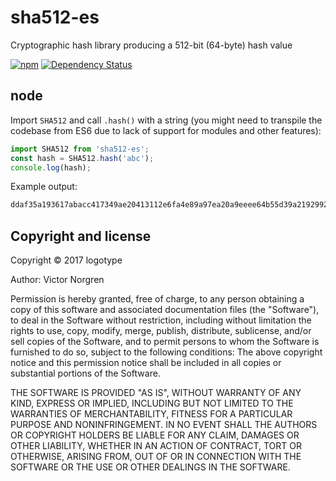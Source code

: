 # sha512-es
Cryptographic hash library producing a 512-bit (64-byte) hash value

[![npm](https://img.shields.io/npm/v/sha512-es.svg?maxAge=2592000)](https://www.npmjs.com/package/sha512-es) [![Dependency Status](https://api.travis-ci.org/logotype/es-crypto.svg?path=packages/sha512-es)](https://travis-ci.org/logotype/es-crypto?path=packages/sha512-es)

node
----

Import `SHA512` and call `.hash()` with a string (you might need to transpile the codebase from ES6 due to lack of support for modules and other features):

```javascript
import SHA512 from 'sha512-es';
const hash = SHA512.hash('abc');
console.log(hash);
```

Example output:

```bash
ddaf35a193617abacc417349ae20413112e6fa4e89a97ea20a9eeee64b55d39a2192992a274fc1a836ba3c23a3feebbd454d4423643ce80e2a9ac94fa54ca49f
```

Copyright and license
---------------------

Copyright © 2017 logotype

Author: Victor Norgren

Permission is hereby granted, free of charge, to any person obtaining a copy
of this software and associated documentation files (the "Software"), to
deal in the Software without restriction, including without limitation the
rights to use, copy, modify, merge, publish, distribute, sublicense, and/or
sell copies of the Software, and to permit persons to whom the Software is
furnished to do so, subject to the following conditions:  The above copyright
notice and this permission notice shall be included in all copies or
substantial portions of the Software.

THE SOFTWARE IS PROVIDED "AS IS", WITHOUT WARRANTY OF ANY KIND, EXPRESS OR
IMPLIED, INCLUDING BUT NOT LIMITED TO THE WARRANTIES OF MERCHANTABILITY,
FITNESS FOR A PARTICULAR PURPOSE AND NONINFRINGEMENT. IN NO EVENT SHALL THE
AUTHORS OR COPYRIGHT HOLDERS BE LIABLE FOR ANY CLAIM, DAMAGES OR OTHER
LIABILITY, WHETHER IN AN ACTION OF CONTRACT, TORT OR OTHERWISE, ARISING FROM,
OUT OF OR IN CONNECTION WITH THE SOFTWARE OR THE USE OR OTHER DEALINGS
IN THE SOFTWARE.